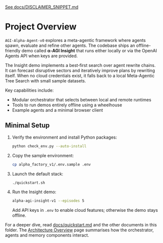 [See docs/DISCLAIMER_SNIPPET.md](../docs/DISCLAIMER_SNIPPET.md)

# Project Overview

`AGI-Alpha-Agent-v0` explores a meta-agentic framework where agents spawn, evaluate and refine other agents. The codebase ships an offline-friendly demo called **α‑AGI Insight** that runs either locally or via the OpenAI Agents API when keys are provided.

The Insight demo implements a best‑first search over agent rewrite chains. It can forecast disruptive sectors and iteratively improve plans by rewriting itself. When no cloud credentials exist, it falls back to a local Meta-Agentic Tree Search with small sample datasets.

Key capabilities include:

- Modular orchestrator that selects between local and remote runtimes
- Tools to run demos entirely offline using a wheelhouse
- Example agents and a minimal browser client

## Minimal Setup

1. Verify the environment and install Python packages:
   ```bash
   python check_env.py --auto-install
   ```
2. Copy the sample environment:
   ```bash
   cp alpha_factory_v1/.env.sample .env
   ```
3. Launch the default stack:
   ```bash
   ./quickstart.sh
   ```
4. Run the Insight demo:
   ```bash
   alpha-agi-insight-v1 --episodes 5
   ```
   Add API keys in `.env` to enable cloud features; otherwise the demo stays offline.

For a deeper dive, read [docs/quickstart.md](docs/quickstart.md) and the other documents in this folder.
The [Architecture Overview](ARCHITECTURE.md) page summarises how the orchestrator,
agents and memory components interact.
